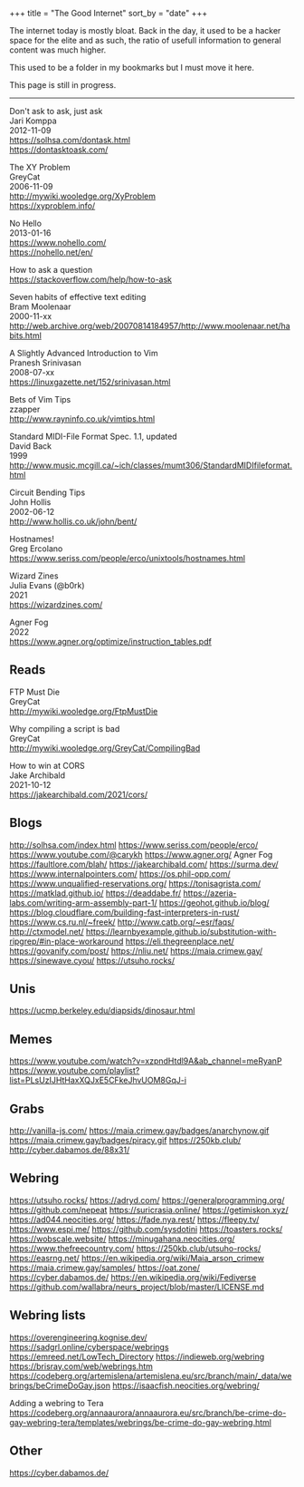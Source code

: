 +++
title = "The Good Internet"
sort_by = "date"
+++

The internet today is mostly bloat. Back in the day, it used to be a
hacker space for the elite and as such, the ratio of usefull information to
general content was much higher.

This used to be a folder in my bookmarks but I must move it here.

This page is still in progress.

---

Don't ask to ask, just ask  
Jari Komppa  
2012-11-09  
https://solhsa.com/dontask.html  
https://dontasktoask.com/

The XY Problem  
GreyCat  
2006-11-09  
http://mywiki.wooledge.org/XyProblem  
https://xyproblem.info/

No Hello  
2013-01-16  
https://www.nohello.com/  
https://nohello.net/en/

How to ask a question  
https://stackoverflow.com/help/how-to-ask

Seven habits of effective text editing  
Bram Moolenaar  
2000-11-xx  
http://web.archive.org/web/20070814184957/http://www.moolenaar.net/habits.html

A Slightly Advanced Introduction to Vim  
Pranesh Srinivasan  
2008-07-xx  
https://linuxgazette.net/152/srinivasan.html  

Bets of Vim Tips  
zzapper  
http://www.rayninfo.co.uk/vimtips.html

Standard MIDI-File Format Spec. 1.1, updated  
David Back  
1999  
http://www.music.mcgill.ca/~ich/classes/mumt306/StandardMIDIfileformat.html

Circuit Bending Tips  
John Hollis  
2002-06-12  
http://www.hollis.co.uk/john/bent/

Hostnames!  
Greg Ercolano  
https://www.seriss.com/people/erco/unixtools/hostnames.html

Wizard Zines  
Julia Evans (@b0rk)  
2021  
https://wizardzines.com/

Agner Fog  
2022  
https://www.agner.org/optimize/instruction_tables.pdf



## Reads

FTP Must Die  
GreyCat  
http://mywiki.wooledge.org/FtpMustDie

Why compiling a script is bad  
GreyCat  
http://mywiki.wooledge.org/GreyCat/CompilingBad

How to win at CORS  
Jake Archibald  
2021-10-12  
https://jakearchibald.com/2021/cors/

## Blogs

http://solhsa.com/index.html
https://www.seriss.com/people/erco/
https://www.youtube.com/@carykh
https://www.agner.org/ Agner Fog
https://faultlore.com/blah/
https://jakearchibald.com/
https://surma.dev/
https://www.internalpointers.com/
https://os.phil-opp.com/
https://www.unqualified-reservations.org/
https://tonisagrista.com/
https://matklad.github.io/
https://deaddabe.fr/
https://azeria-labs.com/writing-arm-assembly-part-1/
https://geohot.github.io/blog/
https://blog.cloudflare.com/building-fast-interpreters-in-rust/
https://www.cs.ru.nl/~freek/
http://www.catb.org/~esr/faqs/
http://ctxmodel.net/
https://learnbyexample.github.io/substitution-with-ripgrep/#in-place-workaround
https://eli.thegreenplace.net/
https://govanify.com/post/
https://nliu.net/
https://maia.crimew.gay/
https://sinewave.cyou/
https://utsuho.rocks/

## Unis

https://ucmp.berkeley.edu/diapsids/dinosaur.html

## Memes

https://www.youtube.com/watch?v=xzpndHtdl9A&ab_channel=meRyanP
https://www.youtube.com/playlist?list=PLsUzIJHtHaxXQJxE5CFkeJhvUOM8GqJ-i

## Grabs

http://vanilla-js.com/
https://maia.crimew.gay/badges/anarchynow.gif
https://maia.crimew.gay/badges/piracy.gif
https://250kb.club/
http://cyber.dabamos.de/88x31/

## Webring

https://utsuho.rocks/
https://adryd.com/
https://generalprogramming.org/
https://github.com/nepeat
https://suricrasia.online/
https://getimiskon.xyz/
https://ad044.neocities.org/
https://fade.nya.rest/
https://fleepy.tv/
https://www.espi.me/
https://github.com/sysdotini
https://toasters.rocks/
https://wobscale.website/
https://minugahana.neocities.org/
https://www.thefreecountry.com/
https://250kb.club/utsuho-rocks/
https://easrng.net/
https://en.wikipedia.org/wiki/Maia_arson_crimew
https://maia.crimew.gay/samples/
https://oat.zone/
https://cyber.dabamos.de/
https://en.wikipedia.org/wiki/Fediverse
https://github.com/wallabra/neurs_project/blob/master/LICENSE.md

## Webring lists

https://overengineering.kognise.dev/
https://sadgrl.online/cyberspace/webrings
https://emreed.net/LowTech_Directory
https://indieweb.org/webring
https://brisray.com/web/webrings.htm
https://codeberg.org/artemislena/artemislena.eu/src/branch/main/_data/webrings/beCrimeDoGay.json
https://isaacfish.neocities.org/webring/


Adding a webring to Tera
https://codeberg.org/annaaurora/annaaurora.eu/src/branch/be-crime-do-gay-webring-tera/templates/webrings/be-crime-do-gay-webring.html

## Other

https://cyber.dabamos.de/

